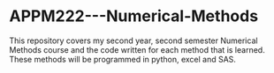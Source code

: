 # APPM222---Numerical-Methods
This repository covers my second year, second semester Numerical Methods course and the code written for each method that is learned. These methods will be programmed in python, excel and SAS. 
